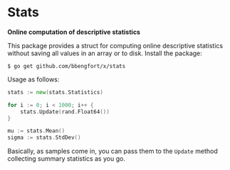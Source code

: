 # Stats
**Online computation of descriptive statistics**

This package provides a struct for computing online descriptive statistics without saving all values in an array or to disk. Install the package:

```
$ go get github.com/bbengfort/x/stats
```

Usage as follows:

```go
stats := new(stats.Statistics)

for i := 0; i < 1000; i++ {
    stats.Update(rand.Float64())
}

mu := stats.Mean()
sigma := stats.StdDev()
```

Basically, as samples come in, you can pass them to the `Update` method collecting summary statistics as you go.
